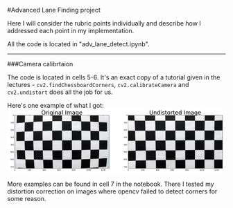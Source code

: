 #Advanced Lane Finding project

[//]: # (Image References)

[image1]: ./images/undistort.example.png "Undistorted"

Here I will consider the rubric points individually and describe how I addressed each point in my implementation.

All the code is located in "adv_lane_detect.ipynb".

---

###Camera calibrtaion

The code is located in cells 5-6. It's an exact copy of a tutorial given in the lectures - `cv2.findChessboardCorners`, `cv2.calibrateCamera` and `cv2.undistort` does all the job for us.

Here's one example of what I got:
![alt text][image1]

More examples can be found in cell 7 in the notebook. There I tested my distortion correction on images where opencv failed to detect corners for some reason.
